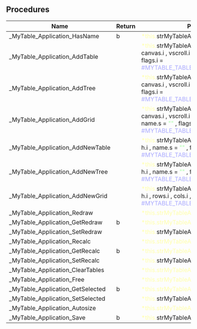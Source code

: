 ## Procedures

|Name|Return|Parameter|Comment|
| --- | --- | --- | --- |
|\_MyTable\_Application\_HasName|b|<span style="color:#FFFFAA">*this.</span>strMyTableApplication , name.s||
|\_MyTable\_Application\_AddTable||<span style="color:#FFFFAA">*this.</span>strMyTableApplication , window.i , canvas.i , vscroll.i , hscroll.i , name.s = <span style="color:#AAFFAA">""</span> , flags.i = <span style="color:#AAAAFF">\#MYTABLE\_TABLE\_FLAGS\_DEFAULT\_TABLE</span>||
|\_MyTable\_Application\_AddTree||<span style="color:#FFFFAA">*this.</span>strMyTableApplication , window.i , canvas.i , vscroll.i , hscroll.i , name.s = <span style="color:#AAFFAA">""</span> , flags.i = <span style="color:#AAAAFF">\#MYTABLE\_TABLE\_FLAGS\_DEFAULT\_TREE</span>||
|\_MyTable\_Application\_AddGrid||<span style="color:#FFFFAA">*this.</span>strMyTableApplication , window.i , canvas.i , vscroll.i , hscroll.i , rows.i , cols.i , name.s = <span style="color:#AAFFAA">""</span> , flags.i = <span style="color:#AAAAFF">\#MYTABLE\_TABLE\_FLAGS\_DEFAULT\_GRID</span>||
|\_MyTable\_Application\_AddNewTable||<span style="color:#FFFFAA">*this.</span>strMyTableApplication , x.i , y.i , w.i , h.i , name.s = <span style="color:#AAFFAA">""</span> , flags.i = <span style="color:#AAAAFF">\#MYTABLE\_TABLE\_FLAGS\_DEFAULT\_TABLE</span>||
|\_MyTable\_Application\_AddNewTree||<span style="color:#FFFFAA">*this.</span>strMyTableApplication , x.i , y.i , w.i , h.i , name.s = <span style="color:#AAFFAA">""</span> , flags.i = <span style="color:#AAAAFF">\#MYTABLE\_TABLE\_FLAGS\_DEFAULT\_TREE</span>||
|\_MyTable\_Application\_AddNewGrid||<span style="color:#FFFFAA">*this.</span>strMyTableApplication , x.i , y.i , w.i , h.i , rows.i , cols.i , name.s = <span style="color:#AAFFAA">""</span> , flags.i = <span style="color:#AAAAFF">\#MYTABLE\_TABLE\_FLAGS\_DEFAULT\_GRID</span>||
|\_MyTable\_Application\_Redraw||<span style="color:#FFFFAA">*this.strMyTableApplication</span>||
|\_MyTable\_Application\_GetRedraw|b|<span style="color:#FFFFAA">*this.strMyTableApplication</span>||
|\_MyTable\_Application\_SetRedraw||<span style="color:#FFFFAA">*this.</span>strMyTableApplication , value.b||
|\_MyTable\_Application\_Recalc||<span style="color:#FFFFAA">*this.strMyTableApplication</span>||
|\_MyTable\_Application\_GetRecalc|b|<span style="color:#FFFFAA">*this.strMyTableApplication</span>||
|\_MyTable\_Application\_SetRecalc||<span style="color:#FFFFAA">*this.</span>strMyTableApplication , value.b||
|\_MyTable\_Application\_ClearTables||<span style="color:#FFFFAA">*this.strMyTableApplication</span>||
|\_MyTable\_Application\_Free||<span style="color:#FFFFAA">*this.strMyTableApplication</span>||
|\_MyTable\_Application\_GetSelected|b|<span style="color:#FFFFAA">*this.strMyTableApplication</span>||
|\_MyTable\_Application\_SetSelected||<span style="color:#FFFFAA">*this.</span>strMyTableApplication , value.b||
|\_MyTable\_Application\_Autosize||<span style="color:#FFFFAA">*this.strMyTableApplication</span>||
|\_MyTable\_Application\_Save|b|<span style="color:#FFFFAA">*this.</span>strMyTableApplication , file.s||


